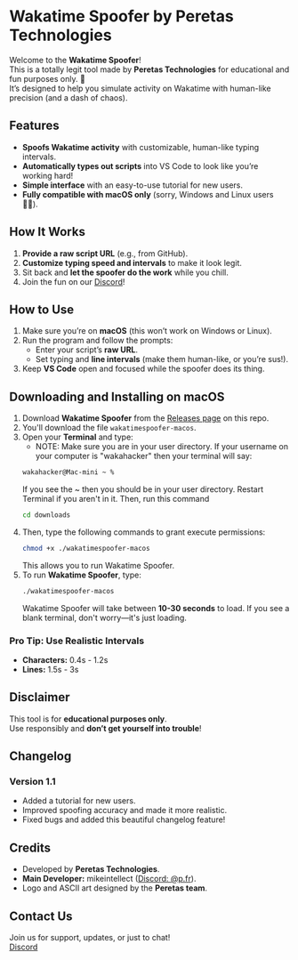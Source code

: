 # Wakatime Spoofer by Peretas Technologies

Welcome to the **Wakatime Spoofer**!  
This is a totally legit tool made by **Peretas Technologies** for educational and fun purposes only. 🌟  
It’s designed to help you simulate activity on Wakatime with human-like precision (and a dash of chaos).

## Features

- **Spoofs Wakatime activity** with customizable, human-like typing intervals.
- **Automatically types out scripts** into VS Code to look like you’re working hard!
- **Simple interface** with an easy-to-use tutorial for new users.
- **Fully compatible with macOS only** (sorry, Windows and Linux users 🤷‍♂️).

## How It Works

1. **Provide a raw script URL** (e.g., from GitHub).
2. **Customize typing speed and intervals** to make it look legit.
3. Sit back and **let the spoofer do the work** while you chill.
4. Join the fun on our [Discord](https://discord.gg/peretas)!

## How to Use

1. Make sure you’re on **macOS** (this won’t work on Windows or Linux).
2. Run the program and follow the prompts:
   - Enter your script’s **raw URL**.
   - Set typing and **line intervals** (make them human-like, or you’re sus!).
3. Keep **VS Code** open and focused while the spoofer does its thing.

## Downloading and Installing on macOS

1. Download **Wakatime Spoofer** from the [Releases page](https://github.com/disnos9/wakatime-spoofer/releases) on this repo.
2. You'll download the file `wakatimespoofer-macos`.
3. Open your **Terminal** and type:
   - NOTE: Make sure you are in your user directory. If your username on your computer is "wakahacker" then your terminal will say:
    ```bash
   wakahacker@Mac-mini ~ % 
   ```
   If you see the ~ then you should be in your user directory. Restart Terminal if you aren't in it. Then, run this command
    ```bash
    cd downloads
    ```
4. Then, type the following commands to grant execute permissions:
    ```bash
    chmod +x ./wakatimespoofer-macos
    ```
    This allows you to run Wakatime Spoofer.
5. To run **Wakatime Spoofer**, type:
    ```bash
    ./wakatimespoofer-macos
    ```
    Wakatime Spoofer will take between **10-30 seconds** to load. If you see a blank terminal, don't worry—it's just loading.

### Pro Tip: Use Realistic Intervals

- **Characters:** 0.4s - 1.2s
- **Lines:** 1.5s - 3s

## Disclaimer

This tool is for **educational purposes only**.  
Use responsibly and **don’t get yourself into trouble**!

## Changelog

### Version 1.1

- Added a tutorial for new users.
- Improved spoofing accuracy and made it more realistic.
- Fixed bugs and added this beautiful changelog feature!

## Credits

- Developed by **Peretas Technologies**.
- **Main Developer:** mikeintellect ([Discord: @p.fr](https://discord.gg/peretas)).
- Logo and ASCII art designed by the **Peretas team**.

## Contact Us

Join us for support, updates, or just to chat!  
[Discord](https://discord.gg/peretas)